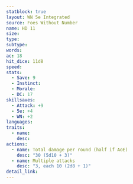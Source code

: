 ```yaml
---
statblock: true
layout: WN 5e Integrated
source: Foes Without Number
name: HD 11
size: 
type: 
subtype: 
words: 
ac: 18
hit_dice: 11d8
speed: 
stats:
  - Save: 9
  - Instinct: 
  - Morale:
  - DC: 17
skillsaves:
  - Attack: +9
  - 5e: +4
  - WN: +2
languages: 
traits:
  - name: 
    desc: 
actions:
  - name: Total damage per round (half if AoE)
    desc: "30 (5d10 + 3)"
  - name: Multiple attacks
    desc: "3, each 10 (2d8 + 1)"
detail_link: 
---
```


